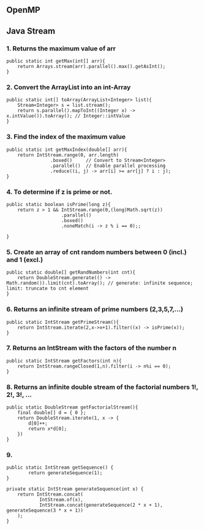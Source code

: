 ## OpenMP


## Java Stream
### 1. Returns the maximum value of arr
```
public static int getMax(int[] arr){
    return Arrays.stream(arr).parallel().max().getAsInt();
}
```

### 2. Convert the ArrayList<Integer> into an int-Array
```
public static int[] toArray(ArrayList<Integer> list){
    Stream<Integer> s = list.stream();
    return s.parallel().mapToInt((Integer x) -> x.intValue()).toArray(); // Integer::intValue
}
```

### 3. Find the index of the maximum value
```
public static int getMaxIndex(double[] arr){
    return IntStream.range(0, arr.length)
                .boxed()     // Convert to Stream<Integer>
                .parallel()  // Enable parallel processing
                .reduce((i, j) -> arr[i] >= arr[j] ? i : j);
}
```

### 4. To determine if z is prime or not.
```
public static boolean isPrime(long z){
    return z > 1 && IntStream.range(0,(long)Math.sqrt(z))
                    .parallel()
                    .boxed()
                    .noneMatch(i -> z % i == 0);;

}
```

### 5. Create an array of cnt random numbers between 0 (incl.) and 1 (excl.) 
```
public static double[] getRandNumbers(int cnt){
    return DoubleStream.generate(() -> Math.random()).limit(cnt).toArray(); // generate: infinite sequence; limit: truncate to cnt element
}
```

### 6. Returns an infinite stream of prime numbers (2,3,5,7,...)
```
public static IntStream getPrimeStream(){
    return IntStream.iterate(2,x->x+1).filter((x) -> isPrime(x));
}
```

### 7. Returns an IntStream with the factors of the number n
```
public static IntStream getFactors(int n){
    return IntStream.rangeClosed(1,n).filter(i -> n%i == 0);
}
```

### 8. Returns an infinite double stream of the factorial numbers 1!, 2!, 3!, ...
```
public static DoubleStream getFactorialStream(){
    final double[] d = { 0 }; 
    return DoubleStream.iterate(1, x -> {
        d[0]++;
        return x*d[0];
    })
}
```

### 9.
```
public static IntStream getSequence() {
        return generateSequence(1);
}

private static IntStream generateSequence(int x) {
    return IntStream.concat(
            IntStream.of(x),
            IntStream.concat(generateSequence(2 * x + 1), generateSequence(3 * x + 1))
    );
}
```